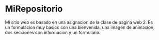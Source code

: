 # MiRepositorio
Mi sitio web es basado en una asignacion de la clase de pagina web 2. Es un formulacion muy basico con una bienvenida, una imagen de animacion, dos secciones con informacion y un formulario.
